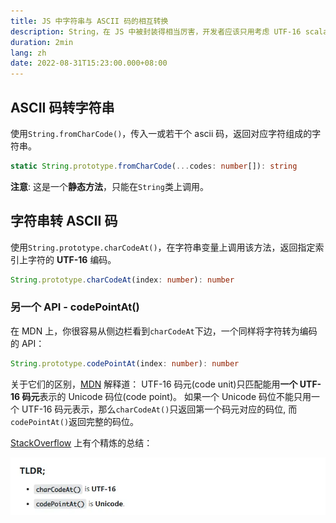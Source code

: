 ```yaml
---
title: JS 中字符串与 ASCII 码的相互转换
description: String，在 JS 中被封装得相当厉害，开发者应该只用考虑 UTF-16 scalar value 了吧。
duration: 2min
lang: zh
date: 2022-08-31T15:23:00.000+08:00
---
```


## ASCII 码转字符串

使用`String.fromCharCode()`，传入一或若干个 ascii 码，返回对应字符组成的字符串。

```ts
static String.prototype.fromCharCode(...codes: number[]): string
```

**注意**: 这是一个**静态方法**，只能在`String`类上调用。

## 字符串转 ASCII 码

使用`String.prototype.charCodeAt()`，在字符串变量上调用该方法，返回指定索引上字符的 **UTF-16** 编码。

```ts
String.prototype.charCodeAt(index: number): number
```

### 另一个 API - codePointAt()

在 MDN 上，你很容易从侧边栏看到`charCodeAt`下边，一个同样将字符转为编码的 API：

```ts
String.prototype.codePointAt(index: number): number
```

关于它们的区别，[MDN](https://developer.mozilla.org/en-US/docs/Web/JavaScript/Reference/Global_Objects/String/charCodeAt) 解释道： UTF-16 码元(code unit)只匹配能用**一个 UTF-16 码元**表示的 Unicode 码位(code point)。
如果一个 Unicode 码位不能只用一个 UTF-16 码元表示，那么`charCodeAt()`只返回第一个码元对应的码位,
而`codePointAt()`返回完整的码位。

[StackOverflow](https://stackoverflow.com/questions/36527642/difference-between-codepointat-and-charcodeat) 上有个精炼的总结：

![charCodeAt 和 charPointAt 的区别](../../assets/string-to-ascii/stackoverflow.webp)
